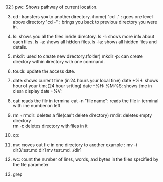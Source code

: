 02 ) pwd: Shows pathway of current location.

03) cd : transfers you to another directory. (home)
    "cd .." : goes one level above directory
    "cd -" : brings you back to previous directory you were in.

04) ls: shows you all the files inside directory.
    ls -l: shows more info about each files.
    ls -a: shows all hidden files.
    ls -la: shows all hidden files and details.

05) mkdir: used to create new directory.(folder)
    mkdir -p: can create directory within directory with one command.

06) touch: update the access date.

07) date: shows current time (in 24 hours your local time)
    date +%H: shows hour of your time(24 hour setting)
    date +%H: %M:%S: shows time in clean display
    date +%V:

08) cat: reads the file in terminal
    cat -n "file name": reads the file in terminal with line number on left

09) rm + rmdir: deletes a file(can't delete directory)
    rmdir: deletes empty directory  
    rm -r: deletes directory with files in it

10) cp: 


11) mv: moves out file in one directory to another
    example : mv -i dir3/test.md dir1
              mv test.md ../dir1


12) wc: count the number of lines, words, and bytes in the files specified by the file parameter


13) grep: 